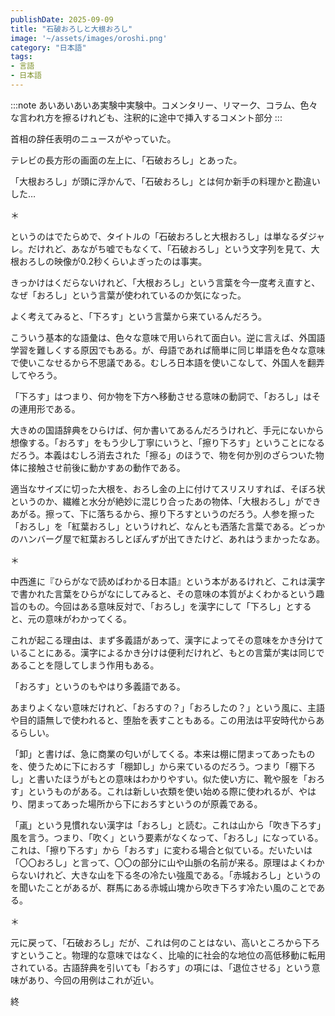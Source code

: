 ```yaml
---
publishDate: 2025-09-09
title: "石破おろしと大根おろし"
image: '~/assets/images/oroshi.png'
category: "日本語"
tags:
- 言語
- 日本語
---
```


:::note
あいあいあいあ実験中実験中。コメンタリー、リマーク、コラム、色々な言われ方を擦るけれども、注釈的に途中で挿入するコメント部分
:::



首相の辞任表明のニュースがやっていた。

テレビの長方形の画面の左上に、「石破おろし」とあった。

「大根おろし」が頭に浮かんで、「石破おろし」とは何か新手の料理かと勘違いした…

＊

というのはでたらめで、タイトルの「石破おろしと大根おろし」は単なるダジャレ。だけれど、あながち嘘でもなくて、「石破おろし」という文字列を見て、大根おろしの映像が0.2秒くらいよぎったのは事実。

きっかけはくだらないけれど、「大根おろし」という言葉を今一度考え直すと、なぜ「おろし」という言葉が使われているのか気になった。

よく考えてみると、「下ろす」という言葉から来ているんだろう。

こういう基本的な語彙は、色々な意味で用いられて面白い。逆に言えば、外国語学習を難しくする原因でもある。が、母語であれば簡単に同じ単語を色々な意味で使いこなせるから不思議である。むしろ日本語を使いこなして、外国人を翻弄してやろう。

「下ろす」はつまり、何か物を下方へ移動させる意味の動詞で、「おろし」はその連用形である。

大きめの国語辞典をひらけば、何か書いてあるんだろうけれど、手元にないから想像する。「おろす」をもう少し丁寧にいうと、「擦り下ろす」ということになるだろう。本義はむしろ消去された「擦る」のほうで、物を何か別のざらついた物体に接触させ前後に動かすあの動作である。

適当なサイズに切った大根を、おろし金の上に付けてスリスリすれば、そぼろ状というのか、繊維と水分が絶妙に混じり合ったあの物体、「大根おろし」ができあがる。擦って、下に落ちるから、擦り下ろすというのだろう。人参を擦った「おろし」を「紅葉おろし」というけれど、なんとも洒落た言葉である。どっかのハンバーグ屋で紅葉おろしとぽんずが出てきたけど、あれはうまかったなあ。

＊

中西進に『ひらがなで読めばわかる日本語』という本があるけれど、これは漢字で書かれた言葉をひらがなにしてみると、その意味の本質がよくわかるという趣旨のもの。今回はある意味反対で、「おろし」を漢字にして「下ろし」とすると、元の意味がわかってくる。

これが起こる理由は、まず多義語があって、漢字によってその意味をかき分けていることにある。漢字によるかき分けは便利だけれど、もとの言葉が実は同じであることを隠してしまう作用もある。

「おろす」というのもやはり多義語である。

あまりよくない意味だけれど、「おろすの？」「おろしたの？」という風に、主語や目的語無しで使われると、堕胎を表すこともある。この用法は平安時代からあるらしい。

「卸」と書けば、急に商業の匂いがしてくる。本来は棚に閉まってあったものを、使うために下におろす「棚卸し」から来ているのだろう。つまり「棚下ろし」と書いたほうがもとの意味はわかりやすい。似た使い方に、靴や服を「おろす」というものがある。これは新しい衣類を使い始める際に使われるが、やはり、閉まってあった場所から下におろすというのが原義である。

「颪」という見慣れない漢字は「おろし」と読む。これは山から「吹き下ろす」風を言う。つまり、「吹く」という要素がなくなって、「おろし」になっている。これは、「擦り下ろす」から「おろす」に変わる場合と似ている。だいたいは「〇〇おろし」と言って、〇〇の部分に山や山脈の名前が来る。原理はよくわからないけれど、大きな山を下る冬の冷たい強風である。「赤城おろし」というのを聞いたことがあるが、群馬にある赤城山塊から吹き下ろす冷たい風のことである。

＊

元に戻って、「石破おろし」だが、これは何のことはない、高いところから下ろすということ。物理的な意味ではなく、比喩的に社会的な地位の高低移動に転用されている。古語辞典を引いても「おろす」の項には、「退位させる」という意味があり、今回の用例はこれが近い。

終
